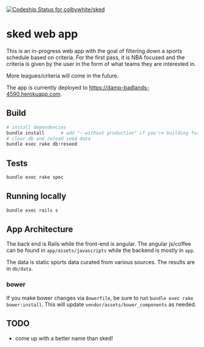 [ ![Codeship Status for colbywhite/sked](https://codeship.com/projects/b9dbf740-2ff0-0133-67fb-468561e42530/status?branch=master)](https://codeship.com/projects/99538)

# sked web app

This is an in-progress web app with the goal of filtering down a sports schedule
based on criteria. For the first pass, it is NBA focused and the criteria is 
given by the user in the form of what teams they are interested in. 

More leagues/criteria will come in the future. 

The app is currently deployed to https://damp-badlands-4590.herokuapp.com.

## Build

```bash
# install dependencies
bundle install      # add "--without production" if you're building for dev
# clear db and reload seed data
bundle exec rake db:reseed 
```

## Tests

```bash
bundle exec rake spec
```

## Running locally

```bash
bundle exec rails s
```

## App Architecture

The back end is Rails while the front-end is angular. The angular js/coffee can
be found in `app/assets/javascripts` while the backend is mostly in `app`. 

The data is static sports data curated from various sources. The results are in 
`db/data`.

### bower
If you make bower changes via `Bowerfile`, be sure to run `bundle exec rake bower:install`. 
This will update `vendor/assets/bower_components` as needed.

## TODO
- come up with a better name than sked!

